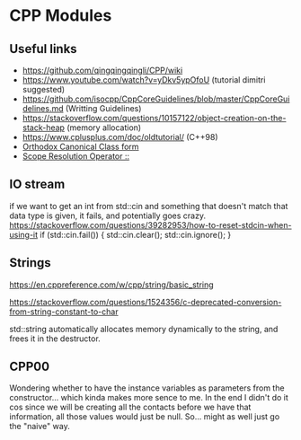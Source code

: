 # CPP Modules

## Useful links
* https://github.com/qingqingqingli/CPP/wiki
* https://www.youtube.com/watch?v=yDkv5ypOfoU (tutorial dimitri suggested)
* https://github.com/isocpp/CppCoreGuidelines/blob/master/CppCoreGuidelines.md (Writting Guidelines)
* https://stackoverflow.com/questions/10157122/object-creation-on-the-stack-heap (memory allocation)
* https://www.cplusplus.com/doc/oldtutorial/ (C++98)
* [Orthodox Canonical Class form](https://www.francescmm.com/orthodox-canonical-class-form/)
* [Scope Resolution Operator ::](https://www.geeksforgeeks.org/scope-resolution-operator-in-c/)

## IO stream
if we want to get an int from std::cin and something that doesn't match that data type is given, it fails, and potentially goes crazy.
https://stackoverflow.com/questions/39282953/how-to-reset-stdcin-when-using-it
if (std::cin.fail())
{
	std::cin.clear();
	std::cin.ignore();
}

## Strings
https://en.cppreference.com/w/cpp/string/basic_string

https://stackoverflow.com/questions/1524356/c-deprecated-conversion-from-string-constant-to-char

std::string automatically allocates memory dynamically to the string, and frees it in the destructor.

## CPP00
Wondering whether to have the instance variables as parameters from the constructor... which kinda makes more sence to me. In the end I didn't do it cos since we will be creating all the contacts before we have that information, all those values would just be null. So... might as well just go the "naive" way.
